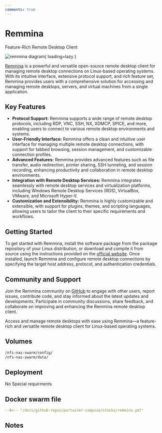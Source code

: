 ```yaml
---
comments: true
---
```


# Remmina

Feature-Rich Remote Desktop Client

![remmina diagram](/assets/diagrams/remmina.png){ loading=lazy }

[Remmina](https://remmina.org/) is a powerful and versatile open-source remote desktop client for managing remote desktop connections on Linux-based operating systems. With its intuitive interface, extensive protocol support, and rich feature set, Remmina provides users with a comprehensive solution for accessing and managing remote desktops, servers, and virtual machines from a single application.

## Key Features

- **Protocol Support:** Remmina supports a wide range of remote desktop protocols, including RDP, VNC, SSH, NX, XDMCP, SPICE, and more, enabling users to connect to various remote desktop environments and systems.
- **User-Friendly Interface:** Remmina offers a clean and intuitive user interface for managing multiple remote desktop connections, with support for tabbed browsing, session management, and customizable connection profiles.
- **Advanced Features:** Remmina provides advanced features such as file transfer, audio redirection, printer sharing, SSH tunneling, and session recording, enhancing productivity and collaboration in remote desktop environments.
- **Integration with Remote Desktop Services:** Remmina integrates seamlessly with remote desktop services and virtualization platforms, including Windows Remote Desktop Services (RDS), VirtualBox, VMware, and Microsoft Hyper-V.
- **Customization and Extensibility:** Remmina is highly customizable and extensible, with support for plugins, themes, and scripting languages, allowing users to tailor the client to their specific requirements and workflows.

## Getting Started

To get started with Remmina, install the software package from the package repository of your Linux distribution, or download and compile it from source using the instructions provided on the [official website](https://remmina.org/). Once installed, launch Remmina and configure remote desktop connections by specifying the target host address, protocol, and authentication credentials.

## Community and Support

Join the Remmina community on [GitHub](https://github.com/FreeRDP/Remmina) to engage with other users, report issues, contribute code, and stay informed about the latest updates and developments. Participate in community discussions, share feedback, and collaborate on improving and enhancing the Remmina remote desktop client.

Access and manage remote desktops with ease using Remmina—a feature-rich and versatile remote desktop client for Linux-based operating systems.


## Volumes

```bash
/nfs-nas-swarm/config/
/nfs-nas-swarm/data/
```

## Deployment
No Special requirments

## Docker swarm file
``` yaml linenums="1" 
--8<-- "/docs/github-repos/portainer-compose/stacks/remmina.yml"
```

## Notes

